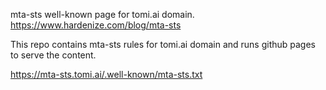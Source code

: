 mta-sts well-known page for tomi.ai domain. https://www.hardenize.com/blog/mta-sts


This repo contains mta-sts rules for tomi.ai domain and runs github pages to serve the content.


https://mta-sts.tomi.ai/.well-known/mta-sts.txt
